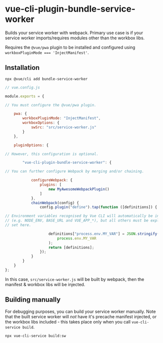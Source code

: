 # vue-cli-plugin-bundle-service-worker

Builds your service worker with webpack.  Primary use case is if your service worker imports/requires modules other than the workbox libs.

Requires the `@vue/pwa` plugin to be installed and configured using `workboxPluginMode === 'InjectManifest'`.

## Installation
```
npx @vue/cli add bundle-service-worker
```

```javascript
// vue.config.js

module.exports = {

// You must configure the @vue/pwa plugin.

    pwa: {
        workboxPluginMode: "InjectManifest",
        workboxOptions: {
            swSrc: "src/service-worker.js"
        }
    },

    pluginOptions: {

// However, this configuration is optional.

        "vue-cli-plugin-bundle-service-worker": {

// You can further configure Webpack by merging and/or chaining.

            configureWebpack: {
                plugins: [
                    new MyAwesomeWebpackPlugin()
                ]
            },
            chainWebpack(config) {
                config.plugin("define").tap(function ([definitions]) {

// Environment variables recognised by Vue CLI will automatically be included
// (e.g. NODE_ENV, BASE_URL and VUE_APP_*), but all others must be explicitly
// set here.

                    definitions["process.env.MY_VAR"] = JSON.stringify(
                        process.env.MY_VAR
                    );
                    return [definitions];
                });
            }
        }
    }
};
```

In this case, `src/service-worker.js` will be built by webpack, then the manifest & workbox libs will be injected.

## Building manually

For debugging purposes, you can build your service worker manually. Note that the built service worker will *not* have it's precache manifest injected, or the workbox libs included - this takes place only when you call `vue-cli-service build`.

```
npx vue-cli-service build:sw
```
